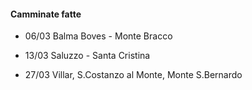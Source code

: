 #### Camminate fatte

- 06/03 Balma Boves - Monte Bracco

- 13/03 Saluzzo - Santa Cristina

- 27/03 Villar, S.Costanzo al Monte, Monte S.Bernardo
